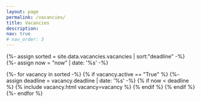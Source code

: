 ```yaml
---
layout: page
permalink: /vacancies/
title: Vacancies
description: 
nav: true
# nav_order: 3
---
```


{%- assign sorted = site.data.vacancies.vacancies | sort:"deadline" -%}
{%- assign now = "now" | date: '%s' -%}
<div class="row">
  {%- for vacancy in sorted -%}
    {% if vacancy.active == "True" %}
      {%- assign deadline = vacancy.deadline | date: '%s' -%}
      {% if now  < deadline %}
        {% include vacancy.html vacancy=vacancy %}    
      {% endif %}
    {% endif %}
  {%- endfor %}

</div>